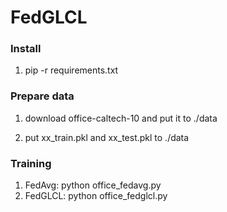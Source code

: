 # FedGLCL

### Install

1. pip -r requirements.txt


### Prepare data

1. download office-caltech-10 and put it to ./data

2. put xx_train.pkl and xx_test.pkl to ./data


### Training

1. FedAvg: python office_fedavg.py
2.  FedGLCL: python office_fedglcl.py
